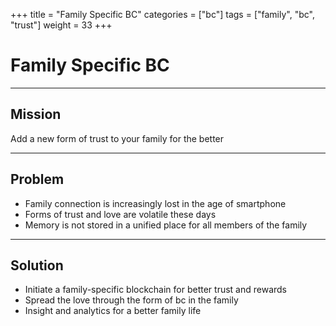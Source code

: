 +++
title = "Family Specific BC"
categories = ["bc"]
tags = ["family", "bc", "trust"]
weight = 33
+++

# Family Specific BC

---

## Mission

Add a new form of trust to your family for the better

---

## Problem

- Family connection is increasingly lost in the age of smartphone
- Forms of trust and love are volatile these days
- Memory is not stored in a unified place for all members of the family

---

## Solution

- Initiate a family-specific blockchain for better trust and rewards
- Spread the love through the form of bc in the family
- Insight and analytics for a better family life
